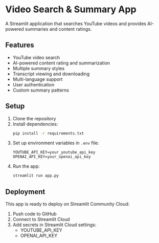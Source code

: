# Video Search & Summary App

A Streamlit application that searches YouTube videos and provides AI-powered summaries and content ratings.

## Features
- YouTube video search
- AI-powered content rating and summarization
- Multiple summary styles
- Transcript viewing and downloading
- Multi-language support
- User authentication
- Custom summary patterns

## Setup
1. Clone the repository
2. Install dependencies:
   ```bash
   pip install -r requirements.txt
   ```
3. Set up environment variables in `.env` file:
   ```
   YOUTUBE_API_KEY=your_youtube_api_key
   OPENAI_API_KEY=your_openai_api_key
   ```
4. Run the app:
   ```bash
   streamlit run app.py
   ```

## Deployment
This app is ready to deploy on Streamlit Community Cloud:
1. Push code to GitHub
2. Connect to Streamlit Cloud
3. Add secrets in Streamlit Cloud settings:
   - YOUTUBE_API_KEY
   - OPENAI_API_KEY 